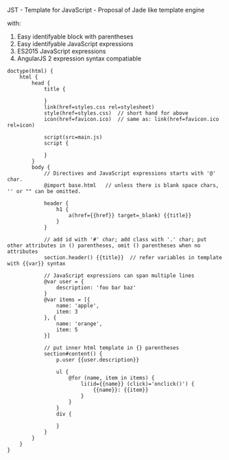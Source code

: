 JST - Template for JavaScript - Proposal of Jade like template engine

with:

1. Easy identifyable block with parentheses
2. Easy identifyable JavaScript expressions
3. ES2015 JavaScript expressions
4. AngularJS 2 expression syntax compatiable

```
doctype(html) {
	html {
		head {
			title {

			}
			link(href=styles.css rel=stylesheet)
			style(href=styles.css)	// short hand for above
			icon(href=favicon.ico)	// same as: link(href=favicon.ico rel=icon)

			script(src=main.js)
			script {

			}
	    }
	    body {
			// Directives and JavaScript expressions starts with '@' char.
			@import base.html	// unless there is blank space chars, '' or "" can be omitted.

	    	header {
	    		h1 {
	    			a(href={{href}} target=_blank) {{title}}
	    		}
	    	}
	    	
			// add id with '#' char; add class with '.' char; put other attributes in () parentheses, omit () parentheses when no attributes
			section.header() {{title}}	// refer variables in template with {{var}} syntax
				
			// JavaScript expressions can span multiple lines
			@var user = { 
				description: 'foo bar baz' 
			}
			@var items = [{
				name: 'apple',
				item: 3
			}, {	
				name: 'orange',
				item: 5
			}]

			// put inner html template in {} parentheses
			section#content() {
			    p.user {{user.description}}

				ul {
					@for (name, item in items) {
						li(id={{name}} (click)='onclick()') {
							{{name}}: {{item}}
						}
					}
				}
				div {

				}
			}
	    }
	}
}
```
